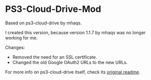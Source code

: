 # PS3-Cloud-Drive-Mod
Based on ps3-cloud-drive by mhaqs.

I created this version, because version 1.1.7 by mhaqs was no longer working for me.

Changes:
- Removed the need for an SSL certificate.
- Changed the old Google OAuth2 URLs to the new URLs.

For more info on ps3-cloud-drive itself, check its [original readme](README_Original.md).
